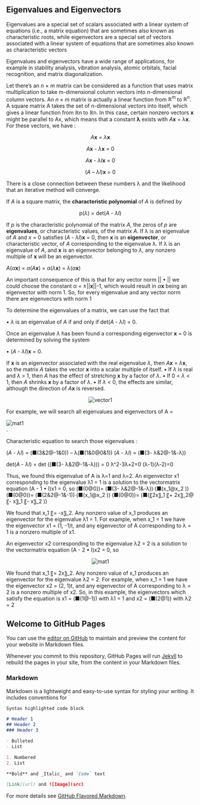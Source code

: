 ## Eigenvalues and Eigenvectors

Eigenvalues are a special set of scalars associated with a linear system of equations (i.e., a matrix equation) that are sometimes also known as characteristic roots, while eigenvectors are a special set of vectors associated with a linear system of equations that are sometimes also known as characteristic vectors

Eigenvalues and eigenvectors have a wide range of applications, for example in stability analysis, vibration analysis, atomic orbitals, facial recognition, and matrix diagonalization. 

Let there’s an _n_ × _m_ matrix can be considered as a function that uses matrix multiplication to take m-dimensional column vectors into _n_-dimensional column vectors. An _n_ × _m_ matrix is actually a linear function from _ℝ<sup>m</sup>_ to _ℝ<sup>n</sup>_. A square matrix A takes the set of n-dimensional vectors into itself, which gives a linear function from ℝn to ℝn. In this case, certain nonzero vectors **x** might be parallel to Ax, which means that a constant **λ** exists with _A_**x** = λ**x**. For these vectors, we have :

<p align="center"><i>A</i><b>x</b> = <i>λ</i><b>x</b></p>
<p align="center"><i>A</i><b>x</b> - <i>λ</i><b>x</b> = 0</p>
<p align="center"><i>A</i><b>x</b> - <i>λI</i><b>x</b> = 0</p>
<p align="center">(<i>A</i> – <i>λI</i>)<b>x</b> = 0</p>

There is a close connection between these numbers λ and the likelihood that an iterative method will converge.

If _A_ is a square matrix, the **characteristic polynomial** of _A_ is defined by
<p align="center">p(<i>λ</i>) = det(<i>A</i> - <i>λI</i>)</p>

If <i>p</i> is the characteristic polynomial of the matrix <i>A</i>, the zeros of <i>p</i> are **eigenvalues**,
or characteristic values, of the matrix <i>A</i>. If λ is an eigenvalue of _A_ and _x_ = 0 satisfies
(_A_ - _λI_)**x** = 0, then **x** is an **eigenvector**, or characteristic vector, of _A_ corresponding to the eigenvalue λ. If λ is an eigenvalue of _A_, and **x** is an eigenvector belonging to _λ_, any nonzero multiple of **x** will be an eigenvector.

<i>A</i>(<i>α</i><b>x</b>) = <i>α</i>(<i>A</i><b>x</b>) = <i>α</i>(<i>λ</i><b>x</b>) = <i>λ</i>(<i>α</i><b>x</b>)

An important consequence of this is that for any vector norm || • || we could choose the
constant _α_ = ±||**x**||-1, which would result in _α_**x** being an eigenvector with norm 1. So, for every eigenvalue and any vector norm there are eigenvectors with norm 1

To determine the eigenvalues of a matrix, we can use the fact that

• _λ_ is an eigenvalue of _A_ if and only if det(_A_ - _λI_) = 0.

Once an eigenvalue _λ_ has been found a corresponding eigenvector **x** = 0 is determined by solving the system

• (_A_ - _λI_)**x** = 0.

If **x** is an eigenvector associated with the real eigenvalue _λ_, then _A_**x** = _λ_**x**, so the matrix _A_ takes the vector **x** into a scalar multiple of itself.
• If _λ_ is real and _λ_ > 1, then _A_ has the effect of stretching **x** by a factor of _λ_.
• If 0 < _λ_ < 1, then _A_ shrinks **x** by a factor of _λ_.
• If _λ_ < 0, the effects are similar, although the direction of _A_**x** is reversed.

<div style="text-align:center"><img src ="https://github.com/handikao29/handikao29.github.io/blob/master/image/vector1.png" alt ="vector1" /></div>

For example, we will search all eigenvalues and eigenvectors of A = <div><img src ="https://github.com/handikao29/handikao29.github.io/blob/master/image/mat1.png" alt ="mat1" /></div>.

Characteristic equation to search those eigenvalues :

(_A_ - _λI_) = (■(3&2@-1&0)) – λ(■(1&0@0&1))
(_A_ - _λI_) = (■(3- λ&2@-1&-λ))

det(_A_ - _λI_) = det ((■(3- λ&2@-1&-λ))) = 0
λ^2-3λ+2=0
(λ-1)(λ-2)=0

Thus, we found this eigenvalue of A is λ=1 and λ=2.
An eigenvector x1 corresponding to the eigenvalue λ1 = 1 is a solution to the vectormatrix equation (A - 1 • I)x1 = 0, so
(■(0@0))= (■(3- λ&2@-1&-λ))∙(■(x_1@x_2 ))
(■(0@0))= (■(2&2@-1&-1))∙(■(x_1@x_2 ))
(■(0@0))= (■(〖2x〗_1 〖+ 2x〗_2@〖- x〗_1 〖- x〗_2 ))

We found that x_1 〖= -x〗_2. Any nonzero value of x_1 produces an eigenvector for the eigenvalue λ1 = 1. For
example, when x_1 = 1 we have the eigenvector x1 = (1, -1)t, and any eigenvector of A corresponding to λ = 1 is a nonzero multiple of x1.

An eigenvector x2 corresponding to the eigenvalue λ2 = 2 is a solution to the vectormatrix equation (A - 2 • I)x2 = 0, so
<div style="text-align:center"><img src ="https://github.com/handikao29/handikao29.github.io/blob/master/image/mat4.jpg" alt ="mat1" /></div>

We found that x_1 〖= 2x〗_2. Any nonzero value of x_1 produces an eigenvector for the eigenvalue λ2 = 2. For
example, when x_1 = 1 we have the eigenvector x2 = (2, 1)t, and any eigenvector of A corresponding to λ = 2 is a nonzero multiple of x2.
So, in this example, the eigenvectors which satisfy the equation is x1 = (■(1@-1)) with λ1 = 1 and x2 = (■(2@1)) with λ2 = 2

## Welcome to GitHub Pages

You can use the [editor on GitHub](https://github.com/handikao29/handikao29.github.io/edit/master/README.md) to maintain and preview the content for your website in Markdown files.

Whenever you commit to this repository, GitHub Pages will run [Jekyll](https://jekyllrb.com/) to rebuild the pages in your site, from the content in your Markdown files.

### Markdown

Markdown is a lightweight and easy-to-use syntax for styling your writing. It includes conventions for

```markdown
Syntax highlighted code block

# Header 1
## Header 2
### Header 3

- Bulleted
- List

1. Numbered
2. List

**Bold** and _Italic_ and `Code` text

[Link](url) and ![Image](src)
```

For more details see [GitHub Flavored Markdown](https://guides.github.com/features/mastering-markdown/).
